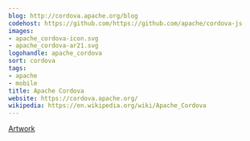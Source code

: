 ```yaml
---
blog: http://cordova.apache.org/blog
codehost: https://github.com/https://github.com/apache/cordova-js
images:
- apache_cordova-icon.svg
- apache_cordova-ar21.svg
logohandle: apache_cordova
sort: cordova
tags:
- apache
- mobile
title: Apache Cordova
website: https://cordova.apache.org/
wikipedia: https://en.wikipedia.org/wiki/Apache_Cordova
---
```


[Artwork](http://cordova.apache.org/artwork/)